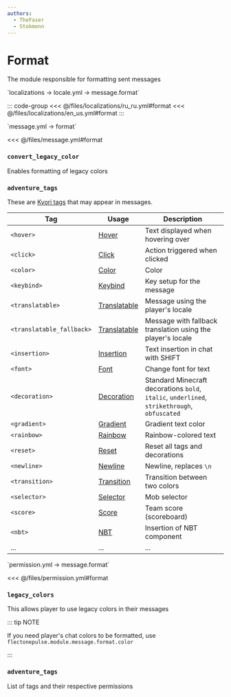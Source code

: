 ```yaml
---
authors:
  - TheFaser
  - Stokmenn
---
```


# Format

The module responsible for formatting sent messages

[//]: # (localization)
<!--@include: @/parts/words.md#localization-->
<!--@include: @/parts/words.md#path--> `localizations → locale.yml → message.format`

<!--@include: @/parts/words.md#default-->

::: code-group
<<< @/files/localizations/ru_ru.yml#format
<<< @/files/localizations/en_us.yml#format
:::

[//]: # (message.yml)
<!--@include: @/parts/words.md#setting-->
<!--@include: @/parts/words.md#path--> `message.yml → format`

<!--@include: @/parts/words.md#default-->
<<< @/files/message.yml#format

<!--@include: @/parts/enable.md-->

### `convert_legacy_color`

Enables formatting of legacy colors

<!--@include: @/parts/legacyColors.md-->

### `adventure_tags`

These are [Kyori tags](https://docs.advntr.dev/minimessage/format.html#standard-tags) that may appear in messages.

| Tag                       | Usage                                                                        | Description                                                                                  |
|---------------------------|------------------------------------------------------------------------------|----------------------------------------------------------------------------------------------|
| `<hover>`                 | [Hover](https://docs.advntr.dev/minimessage/format.html#hover)               | Text displayed when hovering over                                                            |
| `<click>`                 | [Click](https://docs.advntr.dev/minimessage/format.html#click)               | Action triggered when clicked                                                                |
| `<color>`                 | [Color](https://docs.advntr.dev/minimessage/format.html#color)               | Color                                                                                        |
| `<keybind>`               | [Keybind](https://docs.advntr.dev/minimessage/format.html#keybind)           | Key setup for the message                                                                    |
| `<translatable>`          | [Translatable](https://docs.advntr.dev/minimessage/format.html#translatable) | Message using the player's locale                                                            |
| `<translatable_fallback>` | [Translatable](https://docs.advntr.dev/minimessage/format.html#translatable) | Message with fallback translation using the player's locale                                  |
| `<insertion>`             | [Insertion](https://docs.advntr.dev/minimessage/format.html#insertion)       | Text insertion in chat with SHIFT                                                            |
| `<font>`                  | [Font](https://docs.advntr.dev/minimessage/format.html#font)                 | Change font for text                                                                         |
| `<decoration>`            | [Decoration](https://docs.advntr.dev/minimessage/format.html#decoration)     | Standard Minecraft decorations `bold`, `italic`, `underlined`, `strikethrough`, `obfuscated` |
| `<gradient>`              | [Gradient](https://docs.advntr.dev/minimessage/format.html#gradient)         | Gradient text color                                                                          |
| `<rainbow>`               | [Rainbow](https://docs.advntr.dev/minimessage/format.html#rainbow)           | Rainbow-colored text                                                                         |
| `<reset>`                 | [Reset](https://docs.advntr.dev/minimessage/format.html#reset)               | Reset all tags and decorations                                                               |
| `<newline>`               | [Newline](https://docs.advntr.dev/minimessage/format.html#newline)           | Newline, replaces `\n`                                                                       |
| `<transition>`            | [Transition](https://docs.advntr.dev/minimessage/format.html#transition)     | Transition between two colors                                                                |
| `<selector>`              | [Selector](https://docs.advntr.dev/minimessage/format.html#selector)         | Mob selector                                                                                 |
| `<score>`                 | [Score](https://docs.advntr.dev/minimessage/format.html#score)               | Team score (scoreboard)                                                                      |
| `<nbt>`                   | [NBT](https://docs.advntr.dev/minimessage/format.html#nbt)                   | Insertion of NBT component                                                                   |
| ...                       | ...                                                                          | ...                                                                                          |

[//]: # (permission.yml)
<!--@include: @/parts/words.md#permission-->
<!--@include: @/parts/words.md#path--> `permission.yml → message.format`

<!--@include: @/parts/words.md#default-->
<<< @/files/permission.yml#format

<!--@include: @/parts/permission/permissionTier3.md-->

### `legacy_colors`

This allows player to use legacy colors in their messages

<!--@include: @/parts/legacyColors.md-->  

::: tip NOTE

If you need player's chat colors to be formatted, use `flectonepulse.module.message.format.color`

:::

### `adventure_tags`

List of tags and their respective permissions
